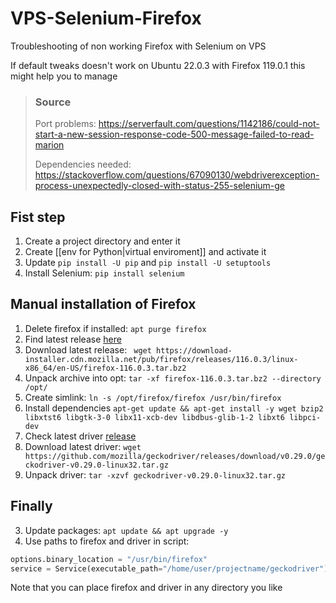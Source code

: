# VPS-Selenium-Firefox
Troubleshooting of non working Firefox with Selenium on VPS

If default tweaks doesn't work on Ubuntu 22.0.3 with Firefox 119.0.1 this might help you to manage
> ### Source
> Port problems: https://serverfault.com/questions/1142186/could-not-start-a-new-session-response-code-500-message-failed-to-read-marion
> 
> Dependencies needed: https://stackoverflow.com/questions/67090130/webdriverexception-process-unexpectedly-closed-with-status-255-selenium-ge

## Fist step
1. Create a project directory and enter it
2. Create [[env for Python|virtual enviroment]] and activate it
3. Update `pip install -U pip` and `pip install -U setuptools`
4. Install Selenium: `pip install selenium`



## Manual installation of Firefox
1. Delete firefox if installed: `apt purge firefox`
2. Find latest release [here](https://download-installer.cdn.mozilla.net/pub/firefox/releases/) 
3. Download latest release: `
wget https://download-installer.cdn.mozilla.net/pub/firefox/releases/116.0.3/linux-x86_64/en-US/firefox-116.0.3.tar.bz2`
4. Unpack archive into opt: `tar -xf firefox-116.0.3.tar.bz2 --directory /opt/`
5. Create simlink: `ln -s /opt/firefox/firefox /usr/bin/firefox`
6. Install dependencies `apt-get update && apt-get install -y wget bzip2 libxtst6 libgtk-3-0 libx11-xcb-dev libdbus-glib-1-2 libxt6 libpci-dev`
7. Check latest driver [release](https://github.com/mozilla/geckodriver/releases/)
8. Download latest driver: `wget https://github.com/mozilla/geckodriver/releases/download/v0.29.0/geckodriver-v0.29.0-linux32.tar.gz`
9. Unpack driver: `tar -xzvf geckodriver-v0.29.0-linux32.tar.gz`

## Finally
3. Update packages: `apt update && apt upgrade -y`
4. Use paths to firefox and driver in script:
```python
options.binary_location = "/usr/bin/firefox"
service = Service(executable_path="/home/user/projectname/geckodriver")
```

Note that you can place firefox and driver in any directory you like
